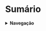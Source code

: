 # Sumário

<details><summary><strong>Navegação</strong></summary>

1. []()
2. []()
3. []()
4. []()
5. []()
6. []()
7. []()
8. []()
9. []()
10. []()

</details>
